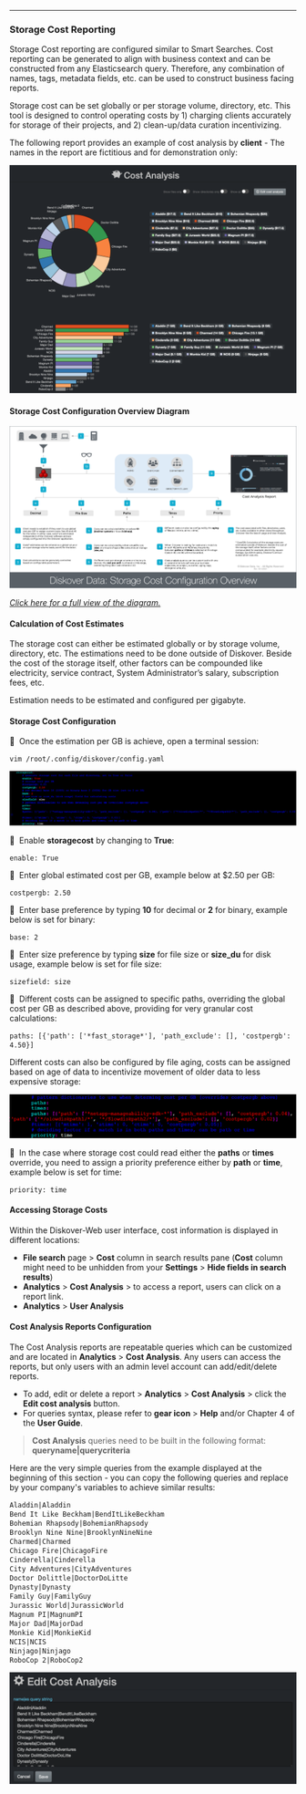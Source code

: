 ___
### Storage Cost Reporting

Storage Cost reporting are configured similar to Smart Searches. Cost reporting can be generated to align with business context and can be constructed from any Elasticsearch query. Therefore, any combination of names, tags, metadata fields, etc. can be used to construct business facing reports.

Storage cost can be set globally or per storage volume, directory, etc. This tool is designed to control operating costs by 1) charging clients accurately for storage of their projects, and 2) clean-up/data curation incentivizing.

The following report provides an example of cost analysis by **client** - The names in the report are fictitious and for demonstration only:

![Image: Example of Cost Analysis by Client](images/image_reporting_cost_analysis_report_example_diskover_ui.png)

#### Storage Cost Configuration Overview Diagram

![Image: Storage Cost Configuration Overview Diagram](images/diagram_diskover_storage_cost_configuration_overview_with_border.png)

_[Click here for a full view of the diagram.](images/diagram_diskover_storage_cost_configuration_overview_with_border.png)_

#### Calculation of Cost Estimates

The storage cost can either be estimated globally or by storage volume, directory, etc. The estimations need to be done outside of Diskover. Beside the cost of the storage itself, other factors can be compounded like electricity, service contract, System Administrator’s salary, subscription fees, etc.

Estimation needs to be estimated and configured per gigabyte.

#### Storage Cost Configuration

🔴 &nbsp;Once the estimation per GB is achieve, open a terminal session:
```
vim /root/.config/diskover/config.yaml
```

![Image: Storage Cost Configuration](images/image_reporting_cost_analysis_storage_cost_config.png)

🔴 &nbsp;Enable **storagecost** by changing to **True**:
```
enable: True
```

🔴 &nbsp;Enter global estimated cost per GB, example below at $2.50 per GB:
```
costpergb: 2.50
```

🔴 &nbsp;Enter base preference by typing **10** for decimal or **2** for binary, example below is set for binary:
```
base: 2
```

🔴 &nbsp;Enter size preference by typing **size** for file size or **size_du** for disk usage, example below is set for file size:
```
sizefield: size
```

🔴 &nbsp;Different costs can be assigned to specific paths, overriding the global cost per GB as described above, providing for very granular cost calculations:
```
paths: [{'path': ['*fast_storage*'], 'path_exclude': [], 'costpergb': 4.50}]
```

Different costs can also be configured by file aging, costs can be assigned based on age of data to incentivize movement of older data to less expensive storage:

![enter image description here](images/image_reporting_cost_analysis_storage_cost_config_by_file_aging.png)

🔴 &nbsp;In the case where storage cost could read either the **paths** or **times** override, you need to assign a priority preference either by **path** or **time**, example below is set for time:
```
priority: time
```

#### Accessing Storage Costs

Within the Diskover-Web user interface, cost information is displayed in different locations:

- **File search** page > **Cost** column in search results pane (**Cost** column might need to be unhidden from your **Settings** > **Hide fields in search results**)
- **Analytics** > **Cost Analysis** > to access a report, users can click on a report link.
- **Analytics** > **User Analysis**

#### Cost Analysis Reports Configuration

The Cost Analysis reports are repeatable queries which can be customized and are located in **Analytics** > **Cost Analysis**. Any users can access the reports, but only users with an admin level account can add/edit/delete reports.

- To add, edit or delete a report > **Analytics** > **Cost Analysis** > click the **Edit cost analysis** button.
- For queries syntax, please refer to **gear icon** > **Help** and/or Chapter 4 of the **User Guide**.

> **Cost Analysis** queries need to be built in the following format: **queryname|querycriteria**

Here are the very simple queries from the example displayed at the beginning of this section - you can copy the following queries and replace by your company's variables to achieve similar results:
```
Aladdin|Aladdin
Bend It Like Beckham|BendItLikeBeckham
Bohemian Rhapsody|BohemianRhapsody
Brooklyn Nine Nine|BrooklynNineNine
Charmed|Charmed
Chicago Fire|ChicagoFire
Cinderella|Cinderella
City Adventures|CityAdventures
Doctor Dolittle|DoctorDoLitte
Dynasty|Dynasty
Family Guy|FamilyGuy
Jurassic World|JurassicWorld
Magnum PI|MagnumPI
Major Dad|MajorDad
Monkie Kid|MonkieKid
NCIS|NCIS
Ninjago|Ninjago
RoboCop 2|RoboCop2
```

![Image: Cost Analysis Report Editing Window](images/image_reporting_cost_analysis_report_editing_window.png)
